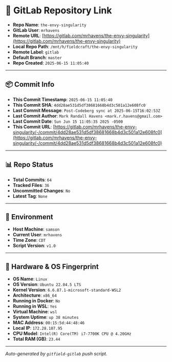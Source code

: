 # 🔗 GitLab Repository Link

- **Repo Name**: `the-envy-singularity`
- **GitLab User**: `mrhavens`
- **Remote URL**: [https://gitlab.com/mrhavens/the-envy-singularity](https://gitlab.com/mrhavens/the-envy-singularity)
- **Local Repo Path**: `/mnt/h/fieldcraft/the-envy-singularity`
- **Remote Label**: `gitlab`
- **Default Branch**: `master`
- **Repo Created**: `2025-06-15 11:05:40`

---

## 📦 Commit Info

- **This Commit Timestamp**: `2025-06-15 11:05:40`
- **This Commit SHA**: `4dd28ae531d5df38681668b4d3c501a12e608fc0`
- **Last Commit Message**: `Post-Codeberg sync at 2025-06-15T16:02:53Z`
- **Last Commit Author**: `Mark Randall Havens <mark.r.havens@gmail.com>`
- **Last Commit Date**: `Sun Jun 15 11:05:35 2025 -0500`
- **This Commit URL**: [https://gitlab.com/mrhavens/the-envy-singularity/-/commit/4dd28ae531d5df38681668b4d3c501a12e608fc0](https://gitlab.com/mrhavens/the-envy-singularity/-/commit/4dd28ae531d5df38681668b4d3c501a12e608fc0)

---

## 📊 Repo Status

- **Total Commits**: `64`
- **Tracked Files**: `36`
- **Uncommitted Changes**: `No`
- **Latest Tag**: `None`

---

## 🧽 Environment

- **Host Machine**: `samson`
- **Current User**: `mrhavens`
- **Time Zone**: `CDT`
- **Script Version**: `v1.0`

---

## 🧬 Hardware & OS Fingerprint

- **OS Name**: `Linux`
- **OS Version**: `Ubuntu 22.04.5 LTS`
- **Kernel Version**: `6.6.87.1-microsoft-standard-WSL2`
- **Architecture**: `x86_64`
- **Running in Docker**: `No`
- **Running in WSL**: `Yes`
- **Virtual Machine**: `wsl`
- **System Uptime**: `up 38 minutes`
- **MAC Address**: `00:15:5d:44:48:46`
- **Local IP**: `172.28.107.95`
- **CPU Model**: `Intel(R) Core(TM) i7-7700K CPU @ 4.20GHz`
- **Total RAM (GB)**: `23.44`

---

_Auto-generated by `gitfield-gitlab` push script._
